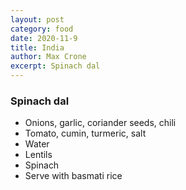 ```yaml
---
layout: post
category: food
date: 2020-11-9
title: India
author: Max Crone
excerpt: Spinach dal
---
```


### Spinach dal

- Onions, garlic, coriander seeds, chili
- Tomato, cumin, turmeric, salt
- Water
- Lentils
- Spinach
- Serve with basmati rice
